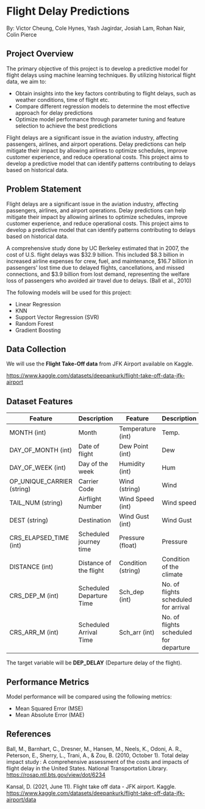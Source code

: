 # Flight Delay Predictions

By: Victor Cheung, Cole Hynes, Yash Jagirdar, Josiah Lam, Rohan Nair, Colin Pierce
 
## Project Overview

The primary objective of this project is to develop a predictive model for flight delays using machine learning techniques. By utilizing historical flight data, we aim to:
- Obtain insights into the key factors contributing to flight delays, such as weather conditions, time of flight etc.
- Compare different regression models to determine the most effective approach for delay predictions
- Optimize model performance through parameter tuning and feature selection to achieve the best predictions

Flight delays are a significant issue in the aviation industry, affecting passengers, airlines, and airport operations. Delay predictions can help mitigate their impact by allowing airlines to optimize schedules, improve customer experience, and reduce operational costs. This project aims to develop a predictive model that can identify patterns contributing to delays based on historical data.

## Problem Statement

Flight delays are a significant issue in the aviation industry, affecting passengers, airlines, and airport operations. Delay predictions can help mitigate their impact by allowing airlines to optimize schedules, improve customer experience, and reduce operational costs. This project aims to develop a predictive model that can identify patterns contributing to delays based on historical data.

A comprehensive study done by UC Berkeley estimated that in 2007, the cost of U.S. flight delays was $32.9 billion. This included $8.3 billion in increased airline expenses for crew, fuel, and maintenance, $16.7 billion in passengers' lost time due to delayed flights, cancellations, and missed connections, and $3.9 billion from lost demand, representing the welfare loss of passengers who avoided air travel due to delays. (Ball et al., 2010)

The following models will be used for this project:

- Linear Regression
- KNN
- Support Vector Regression (SVR)
- Random Forest
- Gradient Boosting

## Data Collection

We will use the **Flight Take-Off data** from JFK Airport available on Kaggle.

https://www.kaggle.com/datasets/deepankurk/flight-take-off-data-jfk-airport

## Dataset Features

| Feature              | Description                   | Feature            | Description                |
|----------------------|-------------------------------|--------------------|----------------------------|
| MONTH (int)          | Month                         | Temperature (int)  | Temp.                      |
| DAY_OF_MONTH (int)   | Date of flight                | Dew Point (int)    | Dew                        |
| DAY_OF_WEEK (int)    | Day of the week               | Humidity (int)     | Hum                        |
| OP_UNIQUE_CARRIER (string) | Carrier Code             | Wind (string)      | Wind                       |
| TAIL_NUM (string)    | Airflight Number              | Wind Speed (int)   | Wind speed                 |
| DEST (string)        | Destination                   | Wind Gust (int)    | Wind Gust                  |
| CRS_ELAPSED_TIME (int) | Scheduled journey time       | Pressure (float)   | Pressure                   |
| DISTANCE (int)       | Distance of the flight        | Condition (string) | Condition of the climate   |
| CRS_DEP_M (int)      | Scheduled Departure Time      | Sch_dep (int)      | No. of flights scheduled for arrival |
| CRS_ARR_M (int)      | Scheduled Arrival Time        | Sch_arr (int)      | No. of flights scheduled for departure |

The target variable will be **DEP_DELAY** (Departure delay of the flight).

## Performance Metrics

Model performance will be compared using the following metrics:

- Mean Squared Error (MSE)
- Mean Absolute Error (MAE)

## References

Ball, M., Barnhart, C., Dresner, M., Hansen, M., Neels, K., Odoni, A. R., Peterson, E., Sherry, L., Trani, A., & Zou, B. (2010, October 1). Total delay impact study : A comprehensive assessment of the costs and impacts of flight delay in the United States. National Transportation Library. https://rosap.ntl.bts.gov/view/dot/6234

Kansal, D. (2021, June 11). Flight take off data - JFK airport. Kaggle. https://www.kaggle.com/datasets/deepankurk/flight-take-off-data-jfk-airport/data

